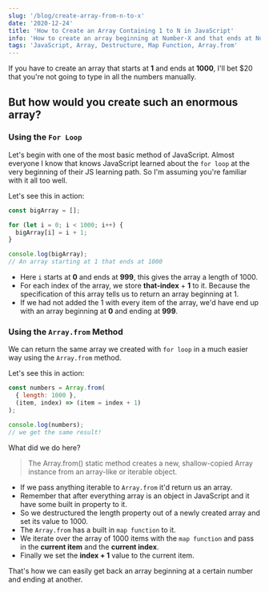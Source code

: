 ```yaml
---
slug: '/blog/create-array-from-n-to-x'
date: '2020-12-24'
title: 'How to Create an Array Containing 1 to N in JavaScript'
info: 'How to create an array beginning at Number-X and that ends at Number-Y?'
tags: 'JavaScript, Array, Destructure, Map Function, Array.from'
---
```


If you have to create an array that starts at **1** and ends at **1000**, I'll bet $20 that you're not going to type in all the numbers manually.

## But how would you create such an enormous array?

### Using the `For Loop`

Let's begin with one of the most basic method of JavaScript. Almost everyone I know that knows JavaScript learned about the `for loop` at the very beginning of their JS learning path. So I'm assuming you're familiar with it all too well.

Let's see this in action:

```javascript
const bigArray = [];

for (let i = 0; i < 1000; i++) {
  bigArray[i] = i + 1;
}

console.log(bigArray);
// An array starting at 1 that ends at 1000
```

- Here `i` starts at **0** and ends at **999**, this gives the array a length of 1000.
- For each index of the array, we store **that-index** + **1** to it. Because the specification of this array tells us to return an array beginning at 1.
- If we had not added the 1 with every item of the array, we'd have end up with an array beginning at **0** and ending at **999**.

### Using the `Array.from` Method

We can return the same array we created with `for loop` in a much easier way using the `Array.from` method.

Let's see this in action:

```javascript
const numbers = Array.from(
  { length: 1000 },
  (item, index) => (item = index + 1)
);

console.log(numbers);
// we get the same result!
```

What did we do here?

> The Array.from() static method creates a new, shallow-copied Array instance from an array-like or iterable object.

- If we pass anything iterable to `Array.from` it'd return us an array.
- Remember that after everything array is an object in JavaScript and it have some built in property to it.
- So we destructured the length property out of a newly created array and set its value to 1000.
- The `Array.from` has a built in `map function` to it.
- We iterate over the array of 1000 items with the `map function` and pass in the **current item** and the **current index**.
- Finally we set the **index + 1** value to the current item.

That's how we can easily get back an array beginning at a certain number and ending at another.
